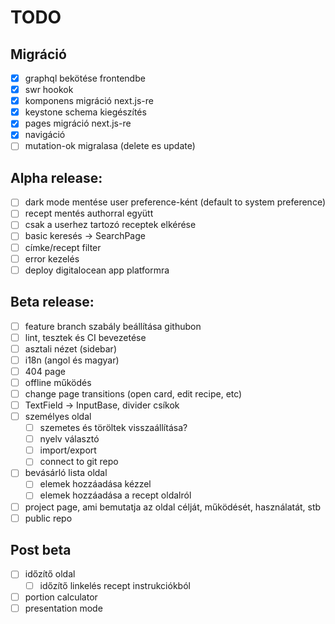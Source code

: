 # TODO

## Migráció

- [x] graphql bekötése frontendbe
- [x] swr hookok
- [x] komponens migráció next.js-re
- [x] keystone schema kiegészítés
- [x] pages migráció next.js-re
- [x] navigáció
- [ ] mutation-ok migralasa (delete es update)

## Alpha release:

- [ ] dark mode mentése user preference-ként (default to system preference)
- [ ] recept mentés authorral együtt
- [ ] csak a userhez tartozó receptek elkérése
- [ ] basic keresés -> SearchPage
- [ ] címke/recept filter
- [ ] error kezelés
- [ ] deploy digitalocean app platformra

## Beta release:

- [ ] feature branch szabály beállítása githubon
- [ ] lint, tesztek és CI bevezetése
- [ ] asztali nézet (sidebar)
- [ ] i18n (angol és magyar)
- [ ] 404 page
- [ ] offline működés
- [ ] change page transitions (open card, edit recipe, etc)
- [ ] TextField -> InputBase, divider csíkok
- [ ] személyes oldal
  - [ ] szemetes és töröltek visszaállítása?
  - [ ] nyelv választó
  - [ ] import/export
  - [ ] connect to git repo
- [ ] bevásárló lista oldal
  - [ ] elemek hozzáadása kézzel
  - [ ] elemek hozzáadása a recept oldalról
- [ ] project page, ami bemutatja az oldal célját, működését, használatát, stb
- [ ] public repo

## Post beta

- [ ] időzítő oldal
  - [ ] időzítő linkelés recept instrukciókból
- [ ] portion calculator
- [ ] presentation mode
